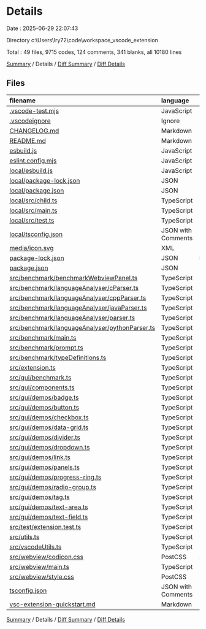 # Details

Date : 2025-06-29 22:07:43

Directory c:\\Users\\lry72\\code\\workspace_vscode_extension

Total : 49 files,  9715 codes, 124 comments, 341 blanks, all 10180 lines

[Summary](results.md) / Details / [Diff Summary](diff.md) / [Diff Details](diff-details.md)

## Files
| filename | language | code | comment | blank | total |
| :--- | :--- | ---: | ---: | ---: | ---: |
| [.vscode-test.mjs](/.vscode-test.mjs) | JavaScript | 4 | 0 | 2 | 6 |
| [.vscodeignore](/.vscodeignore) | Ignore | 11 | 0 | 1 | 12 |
| [CHANGELOG.md](/CHANGELOG.md) | Markdown | 5 | 0 | 4 | 9 |
| [README.md](/README.md) | Markdown | 38 | 0 | 34 | 72 |
| [esbuild.js](/esbuild.js) | JavaScript | 115 | 18 | 14 | 147 |
| [eslint.config.mjs](/eslint.config.mjs) | JavaScript | 24 | 0 | 4 | 28 |
| [local/esbuild.js](/local/esbuild.js) | JavaScript | 9 | 1 | 1 | 11 |
| [local/package-lock.json](/local/package-lock.json) | JSON | 612 | 0 | 1 | 613 |
| [local/package.json](/local/package.json) | JSON | 23 | 0 | 1 | 24 |
| [local/src/child.ts](/local/src/child.ts) | TypeScript | 29 | 5 | 9 | 43 |
| [local/src/main.ts](/local/src/main.ts) | TypeScript | 26 | 6 | 9 | 41 |
| [local/src/test.ts](/local/src/test.ts) | TypeScript | 59 | 11 | 12 | 82 |
| [local/tsconfig.json](/local/tsconfig.json) | JSON with Comments | 16 | 0 | 0 | 16 |
| [media/icon.svg](/media/icon.svg) | XML | 1 | 0 | 0 | 1 |
| [package-lock.json](/package-lock.json) | JSON | 5,613 | 0 | 1 | 5,614 |
| [package.json](/package.json) | JSON | 76 | 0 | 1 | 77 |
| [src/benchmark/benchmarkWebviewPanel.ts](/src/benchmark/benchmarkWebviewPanel.ts) | TypeScript | 49 | 0 | 12 | 61 |
| [src/benchmark/languageAnalyser/cParser.ts](/src/benchmark/languageAnalyser/cParser.ts) | TypeScript | 0 | 0 | 1 | 1 |
| [src/benchmark/languageAnalyser/cppParser.ts](/src/benchmark/languageAnalyser/cppParser.ts) | TypeScript | 0 | 0 | 1 | 1 |
| [src/benchmark/languageAnalyser/javaParser.ts](/src/benchmark/languageAnalyser/javaParser.ts) | TypeScript | 0 | 0 | 1 | 1 |
| [src/benchmark/languageAnalyser/parser.ts](/src/benchmark/languageAnalyser/parser.ts) | TypeScript | 52 | 0 | 11 | 63 |
| [src/benchmark/languageAnalyser/pythonParser.ts](/src/benchmark/languageAnalyser/pythonParser.ts) | TypeScript | 76 | 1 | 20 | 97 |
| [src/benchmark/main.ts](/src/benchmark/main.ts) | TypeScript | 146 | 0 | 33 | 179 |
| [src/benchmark/prompt.ts](/src/benchmark/prompt.ts) | TypeScript | 56 | 0 | 5 | 61 |
| [src/benchmark/typeDefinitions.ts](/src/benchmark/typeDefinitions.ts) | TypeScript | 58 | 0 | 13 | 71 |
| [src/extension.ts](/src/extension.ts) | TypeScript | 94 | 3 | 22 | 119 |
| [src/gui/benchmark.ts](/src/gui/benchmark.ts) | TypeScript | 109 | 5 | 4 | 118 |
| [src/gui/components.ts](/src/gui/components.ts) | TypeScript | 122 | 0 | 8 | 130 |
| [src/gui/demos/badge.ts](/src/gui/demos/badge.ts) | TypeScript | 9 | 0 | 1 | 10 |
| [src/gui/demos/button.ts](/src/gui/demos/button.ts) | TypeScript | 30 | 0 | 1 | 31 |
| [src/gui/demos/checkbox.ts](/src/gui/demos/checkbox.ts) | TypeScript | 25 | 0 | 1 | 26 |
| [src/gui/demos/data-grid.ts](/src/gui/demos/data-grid.ts) | TypeScript | 21 | 0 | 1 | 22 |
| [src/gui/demos/divider.ts](/src/gui/demos/divider.ts) | TypeScript | 13 | 0 | 1 | 14 |
| [src/gui/demos/dropdown.ts](/src/gui/demos/dropdown.ts) | TypeScript | 30 | 0 | 1 | 31 |
| [src/gui/demos/link.ts](/src/gui/demos/link.ts) | TypeScript | 13 | 0 | 1 | 14 |
| [src/gui/demos/panels.ts](/src/gui/demos/panels.ts) | TypeScript | 55 | 0 | 1 | 56 |
| [src/gui/demos/progress-ring.ts](/src/gui/demos/progress-ring.ts) | TypeScript | 9 | 0 | 1 | 10 |
| [src/gui/demos/radio-group.ts](/src/gui/demos/radio-group.ts) | TypeScript | 41 | 3 | 2 | 46 |
| [src/gui/demos/tag.ts](/src/gui/demos/tag.ts) | TypeScript | 9 | 0 | 1 | 10 |
| [src/gui/demos/text-area.ts](/src/gui/demos/text-area.ts) | TypeScript | 49 | 0 | 1 | 50 |
| [src/gui/demos/text-field.ts](/src/gui/demos/text-field.ts) | TypeScript | 43 | 0 | 1 | 44 |
| [src/test/extension.test.ts](/src/test/extension.test.ts) | TypeScript | 9 | 3 | 4 | 16 |
| [src/utils.ts](/src/utils.ts) | TypeScript | 15 | 9 | 3 | 27 |
| [src/vscodeUtils.ts](/src/vscodeUtils.ts) | TypeScript | 10 | 11 | 2 | 23 |
| [src/webview/codicon.css](/src/webview/codicon.css) | PostCSS | 1,573 | 19 | 12 | 1,604 |
| [src/webview/main.ts](/src/webview/main.ts) | TypeScript | 223 | 11 | 48 | 282 |
| [src/webview/style.css](/src/webview/style.css) | PostCSS | 68 | 14 | 19 | 101 |
| [tsconfig.json](/tsconfig.json) | JSON with Comments | 15 | 4 | 1 | 20 |
| [vsc-extension-quickstart.md](/vsc-extension-quickstart.md) | Markdown | 32 | 0 | 13 | 45 |

[Summary](results.md) / Details / [Diff Summary](diff.md) / [Diff Details](diff-details.md)